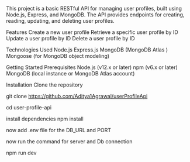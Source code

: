 This project is a basic RESTful API for managing user profiles, built using Node.js, Express, and MongoDB. The API provides endpoints for creating, reading, updating, and deleting user profiles.

Features
Create a new user profile
Retrieve a specific user profile by ID
Update a user profile by ID
Delete a user profile by ID

Technologies Used
Node.js
Express.js
MongoDB (MongoDB Atlas )
Mongoose (for MongoDB object modeling)

Getting Started
Prerequisites
Node.js (v12.x or later)
npm (v6.x or later)
MongoDB (local instance or MongoDB Atlas account)

Installation
Clone the repository

git clone https://github.com/Aditya1Agrawal/userProfileApi

cd user-profile-api

install dependencies
npm install

now add .env file for the DB_URL and PORT

now run the command for server and Db connection

npm run dev

